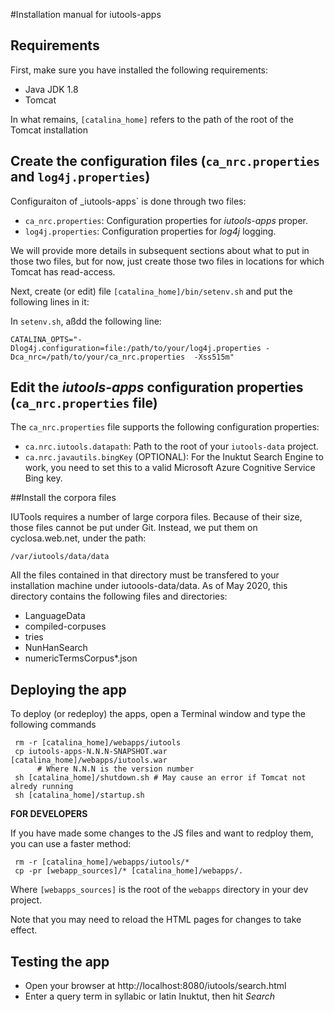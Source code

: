 #Installation manual for iutools-apps

## Requirements

First, make sure you have installed the following requirements:

- Java JDK 1.8
- Tomcat 

In what remains, `[catalina_home]` refers to the path of the root of the Tomcat installation

## Create the configuration files (`ca_nrc.properties` and `log4j.properties`)

Configuraiton of _iutools-apps` is done through two files:
- `ca_nrc.properties`: Configuration properties for _iutools-apps_ proper.
- `log4j.properties`: Configuration properties for _log4j_ logging.

We will provide more details in subsequent sections about what to put in those two files, but 
for now, just create those two files in locations for which Tomcat has read-access.

Next, create (or edit) file `[catalina_home]/bin/setenv.sh` and put the following lines in it:

In `setenv.sh`, aßdd the following line:

    CATALINA_OPTS="-Dlog4j.configuration=file:/path/to/your/log4j.properties -Dca_nrc=/path/to/your/ca_nrc.properties  -Xss515m"

## Edit the _iutools-apps_ configuration properties (`ca_nrc.properties` file)

The `ca_nrc.properties` file supports the following configuration properties:

- `ca.nrc.iutools.datapath`: Path to the root of your `iutools-data` project.
- `ca.nrc.javautils.bingKey` (OPTIONAL): For the Inuktut Search Engine to work, 
     you need to set this to a valid Microsoft Azure Cognitive Service Bing key.
 
##Install the corpora files

IUTools requires a number of large corpora files. Because of their size, those 
files cannot be put under Git. Instead, we put them on cyclosa.web.net, under 
the path:

    /var/iutools/data/data
    
All the files contained in that directory must be transfered to your 
installation machine under iutoools-data/data. As of May 2020, this directory 
contains the following files and directories:
- LanguageData		
- compiled-corpuses	
- tries
- NunHanSearch		
- numericTermsCorpus*.json
     
## Deploying the app

To deploy (or redeploy) the apps, open a Terminal window and type the following commands

     rm -r [catalina_home]/webapps/iutools
     cp iutools-apps-N.N.N-SNAPSHOT.war [catalina_home]/webapps/iutools.war
          # Where N.N.N is the version number
     sh [catalina_home]/shutdown.sh # May cause an error if Tomcat not alredy running
     sh [catalina_home]/startup.sh

__FOR DEVELOPERS__

If you have made some changes to the JS files and want to redploy them, you can use a faster
  method:
  
     rm -r [catalina_home]/webapps/iutools/*
     cp -pr [webapp_sources]/* [catalina_home]/webapps/.
     
Where `[webapps_sources]` is the root of the `webapps` directory in your dev project.

Note that you may need to reload the HTML pages for changes to take effect.  

## Testing the app

- Open your browser at http://localhost:8080/iutools/search.html
- Enter a query term in syllabic or latin Inuktut, then hit _Search_
     

